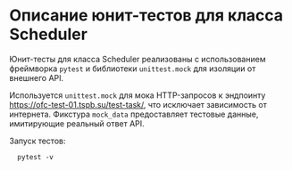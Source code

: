 # Описание юнит-тестов для класса Scheduler

Юнит-тесты для класса Scheduler реализованы с использованием фреймворка `pytest` и библиотеки `unittest.mock` для изоляции от внешнего API.

Используется `unittest.mock` для мока HTTP-запросов к эндпоинту https://ofc-test-01.tspb.su/test-task/, что исключает зависимость от интернета.
Фикстура `mock_data` предоставляет тестовые данные, имитирующие реальный ответ API.

Запуск тестов:
```shell
  pytest -v
```
